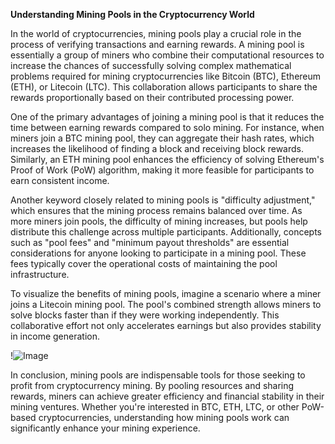 **Understanding Mining Pools in the Cryptocurrency World**

In the world of cryptocurrencies, mining pools play a crucial role in the process of verifying transactions and earning rewards. A mining pool is essentially a group of miners who combine their computational resources to increase the chances of successfully solving complex mathematical problems required for mining cryptocurrencies like Bitcoin (BTC), Ethereum (ETH), or Litecoin (LTC). This collaboration allows participants to share the rewards proportionally based on their contributed processing power.

One of the primary advantages of joining a mining pool is that it reduces the time between earning rewards compared to solo mining. For instance, when miners join a BTC mining pool, they can aggregate their hash rates, which increases the likelihood of finding a block and receiving block rewards. Similarly, an ETH mining pool enhances the efficiency of solving Ethereum's Proof of Work (PoW) algorithm, making it more feasible for participants to earn consistent income.

Another keyword closely related to mining pools is "difficulty adjustment," which ensures that the mining process remains balanced over time. As more miners join pools, the difficulty of mining increases, but pools help distribute this challenge across multiple participants. Additionally, concepts such as "pool fees" and "minimum payout thresholds" are essential considerations for anyone looking to participate in a mining pool. These fees typically cover the operational costs of maintaining the pool infrastructure.

To visualize the benefits of mining pools, imagine a scenario where a miner joins a Litecoin mining pool. The pool's combined strength allows miners to solve blocks faster than if they were working independently. This collaborative effort not only accelerates earnings but also provides stability in income generation. 

!![Image](https://github.com/user-attachments/assets/3be06921-4469-491d-bd37-5f14c53422b7)

In conclusion, mining pools are indispensable tools for those seeking to profit from cryptocurrency mining. By pooling resources and sharing rewards, miners can achieve greater efficiency and financial stability in their mining ventures. Whether you're interested in BTC, ETH, LTC, or other PoW-based cryptocurrencies, understanding how mining pools work can significantly enhance your mining experience.